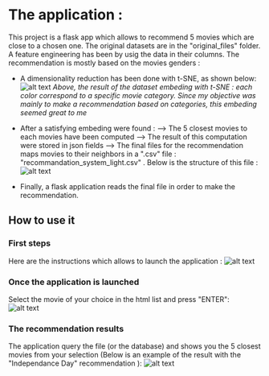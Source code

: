 # The application :

This project is a flask app which allows to recommend 5 movies which are close to a chosen one.
The original datasets are in the "original_files" folder. A feature engineering has been by usig the data in their columns.
The recommendation is mostly based on the movies genders :
- A dimensionality reduction has been done with t-SNE, as shown below:
![alt text](https://github.com/E-tanok/Recommandation_movie_recommendation-system/blob/master/project_instructions/pca_tsne.png)
*Above, the result of the dataset embeding with t-SNE : each color correspond to a specific movie category. Since my objective was mainly to make a recommendation based on categories, this embeding seemed great to me*

- After a satisfying embeding were found :
--> The 5 closest movies to each movies have been computed
--> The result of this computation were stored in json fields
--> The final files for the recommendation maps movies to their neighbors in a ".csv" file : "recommandation_system_light.csv" . Below is the structure of this file :
![alt text](https://github.com/E-tanok/Recommandation_movie_recommendation-system/blob/master/project_instructions/final_file_structure.png)

- Finally, a flask application reads the final file in order to make the recommendation.



## How to use it

### First steps

Here are the instructions which allows to launch the application :
![alt text](https://github.com/E-tanok/Recommandation_movie_recommendation-system/blob/master/project_instructions/first_steps.png)


### Once the application is launched

Select the movie of your choice in the html list and press "ENTER":
![alt text](https://github.com/E-tanok/Recommandation_movie_recommendation-system/blob/master/project_instructions/selecting_movie.png)


### The recommendation results

The application query the file (or the database) and shows you the 5 closest movies from your selection (Below is an example of the result with the "Independance Day" recommendation ):
![alt text](https://github.com/E-tanok/Recommandation_movie_recommendation-system/blob/master/project_instructions/results.png)
